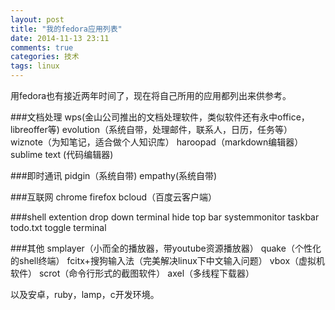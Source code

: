 ```yaml
---
layout: post
title: "我的fedora应用列表"
date: 2014-11-13 23:11
comments: true
categories: 技术
tags: linux
---
```

用fedora也有接近两年时间了，现在将自己所用的应用都列出来供参考。

<!--more-->

###文档处理
wps(金山公司推出的文档处理软件，类似软件还有永中office，libreoffer等)
evolution（系统自带，处理邮件，联系人，日历，任务等）
wiznote（为知笔记，适合做个人知识库）
haroopad（markdown编辑器）
sublime text (代码编辑器)

###即时通讯
pidgin（系统自带)
empathy(系统自带)

###互联网
chrome
firefox
bcloud（百度云客户端）

###shell extention
drop down terminal
hide top bar
systemmonitor
taskbar
todo.txt
toggle terminal

###其他
smplayer（小而全的播放器，带youtube资源播放器）
quake（个性化的shell终端）
fcitx+搜狗输入法（完美解决linux下中文输入问题）
vbox（虚拟机软件）
scrot（命令行形式的截图软件）
axel（多线程下载器）

以及安卓，ruby，lamp，c开发环境。


